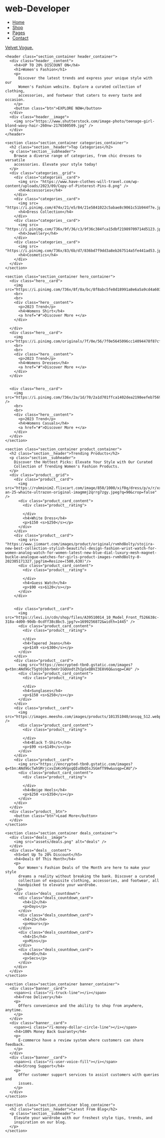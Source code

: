 # web-Developer
<!DOCTYPE html>
<html lang="en">
  <head>
    <meta charset="UTF-8" />
    <meta name="viewport" content="width=device-width, initial-scale=1.0" />
    <link
      href="https://cdn.jsdelivr.net/npm/remixicon@3.5.0/fonts/remixicon.css"
      rel="stylesheet"
    />
    <link rel="stylesheet" href="styles.css" />
    <title>Web Design Mastery | Velvet Vogue</title>
  </head>
  <body>
    <nav>
      <ul class="nav__links">
        <li class="link"><a href="#">Home</a></li>
        <li class="link"><a href="#">Shop</a></li>
        <li class="link"><a href="#">Pages</a></li>
        <li class="link"><a href="#">Contact</a></li>
      </ul>
      <div class="nav__logo">
        <a href="#">Velvet Vogue<span>.</span></a>
      </div>
      <div class="nav__icons">
        <span>
          <a href="#"><i class="ri-search-line"></i></a>
        </span>
        <span>
          <a href="#"><i class="ri-user-line"></i></a>
        </span>
        <span>
          <a href="#"><i class="ri-shopping-bag-line"></i></a>
        </span>
      </div>
    </nav>

    <header class="section_container header_container">
      <div class="header__content">
        <h4>UP TO 20% DISCOUNT ON</h4>
        <h1>Women's Fashion</h1>
        <p>
          Discover the latest trends and express your unique style with our
          Women's Fashion website. Explore a curated collection of clothing,
          accessories, and footwear that caters to every taste and occasion.
        </p>
        <button class="btn">EXPLORE NOW</button>
      </div>
      <div class="header__image">
        <img src="https://www.shutterstock.com/image-photo/teenage-girl-blond-wavy-hair-260nw-2176500509.jpg" />
      </div>
    </header>

    <section class="section_container categories_container">
      <h2 class="section__header">Top Categories</h2>
      <p class="section__subheader">
        Browse a diverse range of categories, from chic dresses to versatile
        accessories. Elevate your style today!
      </p>
      <div class="categories__grid">
        <div class="categories__card">
          <img src= "https://www.have-clothes-will-travel.com/wp-content/uploads/2023/09/Copy-of-Pinterest-Pins-8.png" />
          <h4>Accessories</h4>
        </div>
        <div class="categories__card">
          <img src= "https://i.pinimg.com/474x/21/e5/84/21e5841022c5abae8c9061c51b944f7e.jpg"/>
          <h4>Dress Collection</h4>
        </div>
        <div class="categories__card">
          <img src= "https://i.pinimg.com/736x/9f/36/c3/9f36c384fca15dbf21989709714d5123.jpg"/>
          <h4>Jewellery</h4>
        </div>
        <div class="categories__card">
          <img src= "https://i.pinimg.com/736x/83/6b/d7/836bd7f9dd3a8eb267514a5fe441ad53.jpg"/>
          <h4>Cosmetics</h4>
        </div>
      </div>
    </section>

    <section class="section_container hero_container">
      <div class="hero__card">
        <img src="https://i.pinimg.com/736x/8f/8a/bc/8f8abc5fe8d18991a8e6a5a9cd4a6030.jpg"/>
        <br>
        <br>
        <div class="hero__content">
          <p>2023 Trend</p>
          <h4>Womens Shirt</h4>
          <a href="#">Discover More +</a>
        </div>
        
      </div>
      <div class="hero__card">
        <img src="https://i.pinimg.com/originals/7f/0e/56/7f0e5645096cc14094478f87cf4a2444.jpg"/>
        <br>
        <br>
        <div class="hero__content">
          <p>2023 Trend</p>
          <h4>Womens Dresses</h4>
          <a href="#">Discover More +</a>
        </div>
      </div>
    
      
      <div class="hero__card">
        <img src="https://i.pinimg.com/736x/2a/1d/70/2a1d701ffca1402dea2198eefeb75694.jpg" />
        <br>
        <br>
        <div class="hero__content">
          <p>2023 Trend</p>
          <h4>Womens Casuals</h4>
          <a href="#">Discover More +</a>
        </div>
      </div>
    </section>

    <section class="section_container product_container">
      <h2 class="section__header">Trending Products</h2>
      <p class="section__subheader">
        Discover the Hottest Picks: Elevate Your Style with Our Curated
        Collection of Trending Women's Fashion Products.
      </p>
      <div class="product__grid">
        <div class="product__card">
          <img src="https://rukminim2.flixcart.com/image/850/1000/xif0q/dress/p/x/r/xxl-an-25-whaite-ultrazon-original-imagmmj2qrrg7zgy.jpeg?q=90&crop=false" />
          <div class="product_card_content">
            <div class="product__rating">
             
            </div>
            <h4>White Dress</h4>
            <p>$150 <s>$250</s></p>
          </div>
        </div>
        <div class="product__card">
          <img src= "https://www.jiomart.com/images/product/original/rvmhd8olty/stojira-new-best-collection-stylish-beautiful-design-fashion-wrist-watch-for-women-analog-watch-for-women-latest-new-blue-dial-luxury-mesh-magnet-buckle-analogue-watches-for-girls-product-images-rvmhd8olty-0-202305171327.jpg?im=Resize=(500,630)"/>
          <div class="product_card_content">
            <div class="product__rating">
              
            </div>
            <h4>Guess Watch</h4>
            <p>$90 <s>$120</s></p>
          </div>
        </div>
        
        
        <div class="product__card">
          <img src="https://levi.in/cdn/shop/files/A39510014_10_Model_Front_f526638c-318a-4d00-90db-0cdff38c8bc5.jpg?v=1699256872&width=1445" />
          <div class="product_card_content">
            <div class="product__rating">
              
            </div>
            <h4>Tapered Jeans</h4>
            <p>$149 <s>$300</s></p>
          </div>
        </div>
        <div class="product__card">
          <img src="https://encrypted-tbn0.gstatic.com/images?q=tbn:ANd9GcTSgtOjbbrbmXrIGQUodtZhIpSxQBVZ3E8V6Q&usqp=CAU" />
          <div class="product_card_content">
            <div class="product__rating">
              
            </div>
            <h4>Sunglases</h4>
            <p>$150 <s>$250</s></p>
          </div>
        </div>
        <div class="product__card">
          <img src="https://images.meesho.com/images/products/101351040/ansqq_512.webp" />
          <div class="product_card_content">
            <div class="product__rating">
             
            </div>
            <h4>Black T-Shirt</h4>
            <p>$99 <s>$149</s></p>
          </div>
        </div>
        <div class="product__card">
          <img src="https://encrypted-tbn0.gstatic.com/images?q=tbn:ANd9GcTwhSMrjcxvZoKcHVgxqQIuObQ5sJSGmfT99w&usqp=CAU"/>
          <div class="product_card_content">
            <div class="product__rating">
            
            </div>
            <h4>Beige Heels</h4>
            <p>$250 <s>$350</s></p>
          </div>
        </div>
      </div>
      <div class="product__btn">
        <button class="btn">Load More</button>
      </div>
    </section>

    <section class="section_container deals_container">
      <div class="deals__image">
        <img src="assets/deals.png" alt="deals" />
      </div>
      <div class="deals__content">
        <h5>Get Up To 20% Discount</h5>
        <h4>Deals Of This Month</h4>
        <p>
          Our Women's Fashion Deals of the Month are here to make your style
          dreams a reality without breaking the bank. Discover a curated
          collection of exquisite clothing, accessories, and footwear, all
          handpicked to elevate your wardrobe.
        </p>
        <div class="deals__countdown">
          <div class="deals_countdown_card">
            <h4>12</h4>
            <p>Days</p>
          </div>
          <div class="deals_countdown_card">
            <h4>23</h4>
            <p>Hours</p>
          </div>
          <div class="deals_countdown_card">
            <h4>15</h4>
            <p>Mins</p>
          </div>
          <div class="deals_countdown_card">
            <h4>05</h4>
            <p>Secs</p>
          </div>
        </div>
      </div>
    </section>

    <section class="section_container banner_container">
      <div class="banner__card">
        <span><i class="ri-truck-line"></i></span>
        <h4>Free Delivery</h4>
        <p>
          Offers convenience and the ability to shop from anywhere, anytime.
        </p>
      </div>
      <div class="banner__card">
        <span><i class="ri-money-dollar-circle-line"></i></span>
        <h4>100% Money Back Guaranty</h4>
        <p>
          E-commerce have a review system where customers can share feedback.
        </p>
      </div>
      <div class="banner__card">
        <span><i class="ri-user-voice-fill"></i></span>
        <h4>Strong Support</h4>
        <p>
          Offer customer support services to assist customers with queries and
          issues.
        </p>
      </div>
    </section>

    <section class="section_container blog_container">
      <h2 class="section__header">Latest From Blog</h2>
      <p class="section__subheader">
        Elevate your wardrobe with our freshest style tips, trends, and
        inspiration on our blog.
      </p>
    </section>
       
    
         
           
          
          

